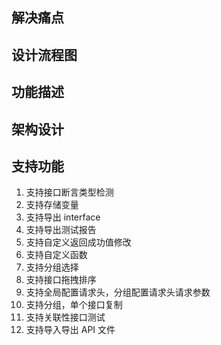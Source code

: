 ## 解决痛点

## 设计流程图

## 功能描述

## 架构设计

## 支持功能

1. 支持接口断言类型检测
2. 支持存储变量
3. 支持导出 interface
4. 支持导出测试报告
5. 支持自定义返回成功值修改
6. 支持自定义函数
7. 支持分组选择
8. 支持接口拖拽排序
9. 支持全局配置请求头，分组配置请求头请求参数
10. 支持分组，单个接口复制
11. 支持关联性接口测试
12. 支持导入导出 API 文件
